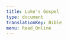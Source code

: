```yaml
---
title: Luke's Gospel
type: document
translationKey: Bible
menu: Read_Online
---
```

<html>
<body>
<div>
<!-- Embedded Bible. https://biblia.com/plugins/embeddedbible -->
<biblia:bible layout="minimal" resource="gnb" width="400" height="800" startingReference="Lk1.1"></biblia:bible>
</div>
<!-- If you’re including multiple Biblia widgets, you only need this script tag once -->
<script src="//biblia.com/api/logos.biblia.js"></script>
<script>logos.biblia.init();</script>
</body>
</html>